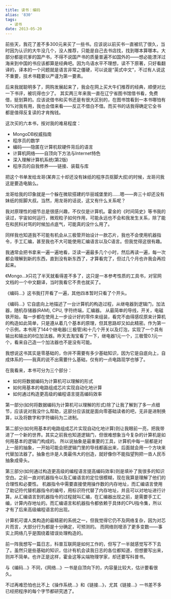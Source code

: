 ```yaml
---
title: 读书：编码
alias: '830'
tags:
  - 读书
date: 2013-05-20
---
```


前些天，我花了差不多300元来买了一些书。应该说以前买书一直被坑了很久，当时因为认识的大牛没几个，没人推荐，只能是自己去书店找，找到哪本算哪本。大部分都是坑爹的国产书，不得不说国产书的质量普遍不如国外的——想必能漂洋过海来到中国的书应该都算是经典吧。因为鸟语水平不理想，读不下原著，只好看翻译的，译本的一个问题就是语言非常之僵硬，可以说是“英式中文”，不过有人说这不重要，技术书籍要以严谨为第一要素。

后来我就聪明多了，网购发展起来了，我会在网上买大牛们推荐的经典，顺便对比一下书评，被坑得也少了。
其实两三年来我一直在辽宁省图书馆借书看，免费借，挺划算的。应该说借书和买书还是有很大区别的，在图书馆看到一本书哪怕有10%对我有用，我也会借来看——反正不借白不借。而买书的话我得确定它全书都是值得反复读的才肯掏钱。

这次买的六本书，按对我的难易程度：

* MongoDB权威指南
* 程序员的数学
* 编码——隐匿在计算机软硬件背后的语言
* 计算机网络——自顶向下方法与Internet特色
* 深入理解计算机系统(第2版)
* 程序员的自我修养——链接、装载与库

把这个书单发给龙哥(某奔三十却还没有妹纸的程序员抠脚大叔)的时候，龙哥问我这是要造电脑么。

龙哥给我的印象就是一个躲在微软搭建的华丽城堡里的......嗯——奔三十却还没有妹纸的抠脚大叔。当然，用龙哥的话说，这又有什么关系呢？

我对原理性的细节总是很感兴趣，不仅仅是计算机。霍金的《时间简史》等书我的读过，宇宙如何运行，微观粒子如何作用，可能永远也不会和我发生关系，除了能在和民科对骂的时候加点底气，可能真的没什么用了。

同样我也知道我不可能有机会从三极管开始设计一款芯片，我也不会使用机器指令，手工汇编，甚至我也不大可能使用汇编语言以及C语言。但我觉得这很有趣。

我通常会把书拿来一遍一遍地看，泛读一遍最多几个小时，然后再读一遍，每一次都会理解到新的东西，直到没有新东西了，才算看完了，但过几个月也许我会再捡起来。

《Mongo...》只花了半天就看得差不多了，这只是一本参考性质的工具书，对官网文档的一个中文翻译，当时我看它不贵也就买了。

《编码...》这书我打开看了一遍，其他四本暂时只看了个开头。

《编码...》它自底向上地描述了一台计算机的构造过程，从继电器到逻辑门，加法器，随机存储器(RAM), CPU, 字符终端，汇编器。
从最简单的导线，开关，电磁铁开始，每一步都在使用上一步设计好的零件来组装，看完不由得感叹原来计算机的构造如此简单，只是遵从着几个基本的原理，但其思路却又如此精密。作为第一个示例，本书用了144个继电器(三极管)和十几个开关以及灯泡，实现了一个具有输出和输出的8位加法器。昨天去淘宝看了一下，继电器1元一个，三极管0.1元一个，看来自己造一个加法器也不是没有可能。

我想说这书其实是零基础的，你并不需要有多少基础知识，因为它是自底向上，自成体系的——我真的说不出需要什么基础，仅有的一点电路现学也够了。

在我看来，本书可分为三个部分：

* 如何将数据编码为计算机可以理解的形式
* 如何用基本的电路组成芯片实现自动化地计算
* 如何通过构造更高级的编程语言提高编码效率

第一部分(如何将数据编码为计算机可以理解的形式)除了让我了解到了多一点细节，应该说对我没什么帮助，这部分应该就是面向零基础读者的吧，无非是进制换算，以及将数字和字符编码为二进制。

第二部分(如何用基本的电路组成芯片实现自动化地计算)则让我眼前一亮，把我带进了一个新的世界。其实之前我也知道逻辑门，但很难想象当今复杂的计算机是如何用基本的逻辑门构成的。
所以说抽象是最重要的工具，计算机中每一层都是对上一层的抽象，一开始可能会把逻辑门里的导线都画出来，后面就会用一个方块来代替加法器了。抽象也许是人类最伟大的创造，就好像你不能指望狗把一沓人民币抽象成骨头。

第三部分(如何通过构造更高级的编程语言提高编码效率)则是填补了我很多的知识空白。之前一直对机器指令以及汇编语言的定位很模糊，现在我算是理解了他们的合理性和必要性。
机器指令中需要直接使用操作数的内存地址，而汇编语言使用了助记符代替机器指令的编号，用标识符代替了内存地址，并且可以对地址进行计算。从汇编语言到机器指令的过程就叫汇编，在汇编器出现之前，是需要手工汇编，计算内存地址的。而汇编语言和机器指令都依赖于具体的CPU指令集，所以才有了后来高级编程语言的出现。

计算机可谓人类构造的最精密的系统之一，但我觉得它仍不及网络复杂，因为对芯片而言，大部分行为都是十分确定，可预测的。
而网络则增添了更多变数——事实上网络几乎是围绕着错误处理构造的。

前一阵我想写一篇日志，科普互联网是如何工作的，但写了一半就感觉写不下去了。虽然只是些基础的知识，估计有机会读我日志的各位都知道，但想要写出来，则并不简单。也许正是这样，霍金这等尖端物理学家，却还要写科普书。

与《编码...》不同，《网络...》一书是自顶向下的，内容量比较大，估计要看很久。

不过再难恐怕也比不上《操作系统...》和《链接...》，尤其《链接...》一书差不多已经把程序的每个字节都研究透了。
